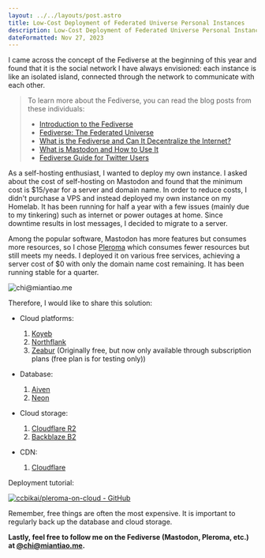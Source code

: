 ```yaml
---
layout: ../../layouts/post.astro
title: Low-Cost Deployment of Federated Universe Personal Instances
description: Low-Cost Deployment of Federated Universe Personal Instances
dateFormatted: Nov 27, 2023
---
```


I came across the concept of the Fediverse at the beginning of this year and found that it is the social network I have always envisioned: each instance is like an isolated island, connected through the network to communicate with each other.

> To learn more about the Fediverse, you can read the blog posts from these individuals:
>
> - [Introduction to the Fediverse](https://zerovip.vercel.app/zh/59563/)
> - [Fediverse: The Federated Universe](https://wzyboy.im/post/1486.html)
> - [What is the Fediverse and Can It Decentralize the Internet?](https://fermi.ink/blog/2022/11/22/01/)
> - [What is Mastodon and How to Use It](https://limboy.me/blog/mastodon/)
> - [Fediverse Guide for Twitter Users](https://wzyboy.im/post/1513.html)

As a self-hosting enthusiast, I wanted to deploy my own instance. I asked about the cost of self-hosting on Mastodon and found that the minimum cost is $15/year for a server and domain name. In order to reduce costs, I didn't purchase a VPS and instead deployed my own instance on my Homelab. It has been running for half a year with a few issues (mainly due to my tinkering) such as internet or power outages at home. Since downtime results in lost messages, I decided to migrate to a server.

Among the popular software, Mastodon has more features but consumes more resources, so I chose [Pleroma](https://pleroma.social/) which consumes fewer resources but still meets my needs. I deployed it on various free services, achieving a server cost of $0 with only the domain name cost remaining. It has been running stable for a quarter.

![chi@miantiao.me](https://static.miantiao.me/share/nNbzS2/miantiao.me_chi.jpg)

Therefore, I would like to share this solution:

- Cloud platforms:

  1. [Koyeb](https://app.koyeb.com/)
  2. [Northflank](https://northflank.com/)
  3. [Zeabur](https://s.mt.ci/WrK7Dc) (Originally free, but now only available through subscription plans (free plan is for testing only))

- Database:

  1. [Aiven](https://s.mt.ci/dgQGhM)
  2. [Neon](https://neon.tech/)

- Cloud storage:

  1. [Cloudflare R2](https://www.cloudflare.com/zh-cn/developer-platform/r2/)
  2. [Backblaze B2](https://www.backblaze.com/)

- CDN:
  1. [Cloudflare](https://www.cloudflare.com/)

Deployment tutorial:

[![ccbikai/pleroma-on-cloud - GitHub](https://github.html.zone/ccbikai/pleroma-on-cloud)](https://github.com/ccbikai/pleroma-on-cloud)

Remember, free things are often the most expensive. It is important to regularly back up the database and cloud storage.

**Lastly, feel free to follow me on the Fediverse (Mastodon, Pleroma, etc.) at [@chi@miantiao.me](https://miantiao.me/@chi).**
